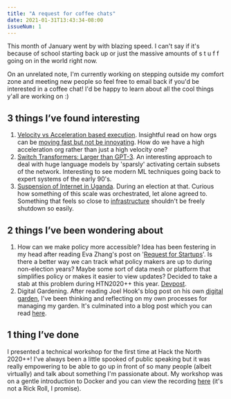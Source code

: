 ```yaml
---
title: "A request for coffee chats"
date: 2021-01-31T13:43:34-08:00
issueNum: 1
---
```


This month of January went by with blazing speed. I can't say if it's because of school starting back up or just the massive amounts of s t u f f going on in the world right now. 

On an unrelated note, I'm currently working on stepping outside my comfort zone and meeting new people so feel free to email back if you'd be interested in a coffee chat! I'd be happy to learn about all the cool things y'all are working on :)

## 3 things I’ve found interesting

1. [Velocity vs Acceleration based execution](https://www.samsonzhang.com/2021/01/19/how-to-innovate-and-create-a-culture-of-innovation.html). Insightful read on how orgs can be [moving fast but not be innovating](/thoughts/acceleration). How do we have a high acceleration org rather than just a high velocity one?
2. [Switch Transformers: Larger than GPT-3](https://venturebeat.com/2021/01/12/google-trained-a-trillion-parameter-ai-language-model/?fbclid=IwAR1-OgJWsilve6805OOPFqZ5l3B6sfA2snYsWpl_vogklUX5L6UoGMOemjo).  An interesting approach to deal with huge language models by 'sparsly' activating certain subsets of the network. Interesting to see modern ML techniques going back to expert systems of the early 90's.
3. [Suspension of Internet in Uganda](https://blog.cloudflare.com/uganda-january-13-2021-internet-shut-down/). During an election at that. Curious how something of this scale was orchestrated, let alone agreed to. Something that feels so close to [infrastructure](/thoughts/infrastructure) shouldn't be freely shutdown so easily.

## 2 things I’ve been wondering about

1. How can we make policy more accessible? Idea has been festering in my head after reading Eva Zhang's post on '[Request for Startups](https://evaz.substack.com/p/rfs)'. Is there a better way we can track what policy makers are up to during non-election years? Maybe some sort of data mesh or platform that simplifies policy or makes it easier to view updates? Decided to take a stab at this problem during HTN2020++ this year. [Devpost](https://devpost.com/software/legist).
2. Digital Gardening. After reading Joel Hook's blog post on his own [digital garden](https://joelhooks.com/digital-garden), I've been thinking and reflecting on my own processes for managing my garden. It's culminated into a blog post which you can read [here](/posts/digital-gardening).

## 1 thing I’ve done
I presented a technical workshop for the first time at Hack the North 2020++! I've always been a little spooked of public speaking but it was really empowering to be able to go up in front of so many people (albeit virtually) and talk about something I'm passionate about. My workshop was on a gentle introduction to Docker and you can view the recording [here](https://www.youtube.com/watch?v=ONNQ5EDhXUk) (it's not a Rick Roll, I promise).